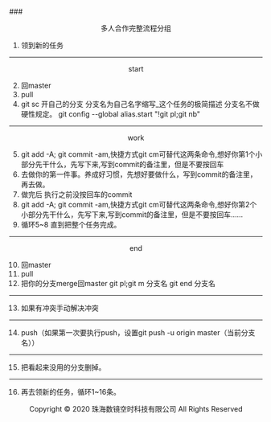 ###<center>多人合作完整流程分组</center>
1. 领到新的任务
----------------------------------------------------
<center>start</center>

2. 回master 
3. pull
4. git sc 开自己的分支 分支名为自己名字缩写_这个任务的极简描述 分支名不做硬性规定。
git config --global alias.start "!git pl;git nb"
----------------------------------------------------
<center>work</center>

5. git add -A; git commit -am,快捷方式git cm可替代这两条命令,想好你第1个小部分先干什么，先写下来,写到commit的备注里，但是不要按回车
6. 去做你的第一件事。养成好习惯，先想好要做什么，写到commit的备注里，再去做。
7. 做完后 执行之前没按回车的commit
8. git add -A; git commit -am,快捷方式git cm可替代这两条命令,想好你第2个小部分先干什么，先写下来,写到commit的备注里，但是不要按回车……
9. 循环5~8 直到把整个任务完成。
----------------------------------------------------
<center>end</center>

10. 回master
11. pull
12. 把你的分支merge回master
git pl;git m 分支名
git end 分支名
----------------------------------------------------
13. 如果有冲突手动解决冲突
----------------------------------------------------
14. push（如果第一次要执行push，设置git push -u origin master（当前分支名））
----------------------------------------------------
15. 把看起来没用的分支删掉。
----------------------------------------------------
16. 再去领新的任务，循环1~16条。
<center> Copyright © 2020 珠海数镜空时科技有限公司 All Rights Reserved</center>